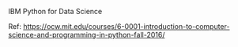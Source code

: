 IBM Python for Data Science
 
Ref: https://ocw.mit.edu/courses/6-0001-introduction-to-computer-science-and-programming-in-python-fall-2016/